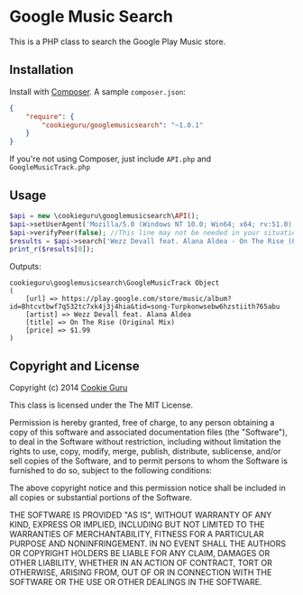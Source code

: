 Google Music Search
===================
This is a PHP class to search the Google Play Music store.

Installation
------------
Install with [Composer](https://getcomposer.org/).  A sample `composer.json`:
```json
{
	"require": {
		"cookieguru/googlemusicsearch": "~1.0.1"
	}
}
```
If you're not using Composer, just include `API.php` and `GoogleMusicTrack.php`

Usage
-----
```php
$api = new \cookieguru\googlemusicsearch\API();
$api->setUserAgent('Mozilla/5.0 (Windows NT 10.0; Win64; x64; rv:51.0) Gecko/20100101 Firefox/51.0');
$api->verifyPeer(false); //This line may not be needed in your situation
$results = $api->search('Wezz Devall feat. Alana Aldea - On The Rise (Original Mix)');
print_r($results[0]);
```
Outputs:
```
cookieguru\googlemusicsearch\GoogleMusicTrack Object
(
    [url] => https://play.google.com/store/music/album?id=Bhtcvtbwf7q532tc7xk4j3j4hia&tid=song-Turpkonwsebw6hzstiith765abu
    [artist] => Wezz Devall feat. Alana Aldea
    [title] => On The Rise (Original Mix)
    [price] => $1.99
)
```

Copyright and License
---------------------
Copyright (c) 2014 [Cookie Guru](http://github.com/cookieguru)

This class is licensed under the The MIT License.

Permission is hereby granted, free of charge, to any person obtaining a copy of
this software and associated documentation files (the "Software"), to deal in
the Software without restriction, including without limitation the rights to
use, copy, modify, merge, publish, distribute, sublicense, and/or sell copies
of the Software, and to permit persons to whom the Software is furnished to do
so, subject to the following conditions:

The above copyright notice and this permission notice shall be included in all
copies or substantial portions of the Software.

THE SOFTWARE IS PROVIDED "AS IS", WITHOUT WARRANTY OF ANY KIND, EXPRESS OR
IMPLIED, INCLUDING BUT NOT LIMITED TO THE WARRANTIES OF MERCHANTABILITY, FITNESS
FOR A PARTICULAR PURPOSE AND NONINFRINGEMENT. IN NO EVENT SHALL THE AUTHORS OR
COPYRIGHT HOLDERS BE LIABLE FOR ANY CLAIM, DAMAGES OR OTHER LIABILITY, WHETHER
IN AN ACTION OF CONTRACT, TORT OR OTHERWISE, ARISING FROM, OUT OF OR IN
CONNECTION WITH THE SOFTWARE OR THE USE OR OTHER DEALINGS IN THE SOFTWARE.